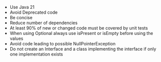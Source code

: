 - Use Java 21
- Avoid Deprecated code
- Be concise
- Reduce number of dependencies
- At least 90% of new or changed code must be covered by unit tests
- When using Optional always use isPresent or isEmpty before using the values
- Avoid code leading to possible NullPointerException
- Do not create an Interface and a class implementing the interface if only one implementation exists 
